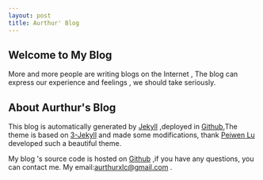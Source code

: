 ```yaml
---
layout: post
title: Aurthur' Blog
---
```


## Welcome to My Blog

More and more people are writing blogs on the Internet , The blog can express our experience and feelings , we should take seriously.

## About Aurthur's Blog

This blog is automatically generated by [Jekyll](http://jekyllrb.com/) ,deployed in [Github](https://pages.github.com),The theme is based on [3-Jekyll](https://github.com/P233/3-Jekyll) and made ​​some modifications, thank [Peiwen Lu](https://github.com/P233) developed such a beautiful theme.

My blog 's source code is hosted on [Github](https://github.com/Aurthur-LK/Aurthur-LK.github.io.git) ,if you have any questions, you can contact me. My email:aurthurxlc@gmail.com .